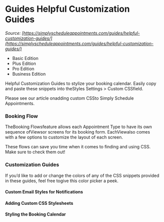 # Guides Helpful Customization Guides


*Source: [https://simplyscheduleappointments.com/guides/helpful-customization-guides/](https://simplyscheduleappointments.com/guides/helpful-customization-guides/)*

- Basic Edition
- Plus Edition
- Pro Edition
- Business Edition

Helpful Customization Guides to stylize your booking calendar. Easily copy and paste these snippets into theStyles Settings > Custom CSSfield.

Please see our article onadding custom CSSto Simply Schedule Appointments.

### Booking Flow

TheBooking Flowsfeature allows each Appointment Type to have its own sequence ofViewsor screens for its booking form. EachViewalso comes with a few options to customize the layout of each screen.

These flows can save you time when it comes to finding and using CSS. Make sure to check them out!

### Customization Guides

If you’d like to add or change the colors of any of the CSS snippets provided in these guides, feel free togive this color picker a peek.

#### Custom Email Styles for Notifications

#### Adding Custom CSS Stylesheets

#### Styling the Booking Calendar
